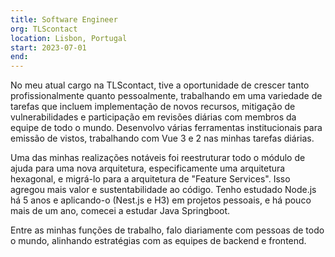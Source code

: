 ```yaml
---
title: Software Engineer
org: TLScontact
location: Lisbon, Portugal
start: 2023-07-01
end:
---
```


No meu atual cargo na TLScontact, tive a oportunidade de crescer tanto profissionalmente quanto pessoalmente, trabalhando em uma variedade de tarefas que incluem implementação de novos recursos, mitigação de vulnerabilidades e participação em revisões diárias com membros da equipe de todo o mundo. Desenvolvo várias ferramentas institucionais para emissão de vistos, trabalhando com Vue 3 e 2 nas minhas tarefas diárias.

Uma das minhas realizações notáveis foi reestruturar todo o módulo de ajuda para uma nova arquitetura, especificamente uma arquitetura hexagonal, e migrá-lo para a arquitetura de "Feature Services". Isso agregou mais valor e sustentabilidade ao código. Tenho estudado Node.js há 5 anos e aplicando-o (Nest.js e H3) em projetos pessoais, e há pouco mais de um ano, comecei a estudar Java Springboot.

Entre as minhas funções de trabalho, falo diariamente com pessoas de todo o mundo, alinhando estratégias com as equipes de backend e frontend.
